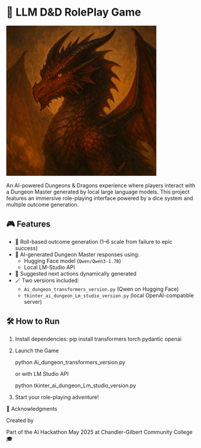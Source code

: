 # 🐉 LLM D&D RolePlay Game

<img src="./dragon_dnd.png" alt="Dragon" width="400"/>

An AI-powered Dungeons & Dragons experience where players interact with a Dungeon Master generated by local large language models. This project features an immersive role-playing interface powered by a dice system and multiple outcome generation.

## 🎮 Features

- 🎲 Roll-based outcome generation (1–6 scale from failure to epic success)
- 💬 AI-generated Dungeon Master responses using:
  - Hugging Face model (`Qwen/Qwen3-1.7B`)
  - Local LM-Studio API
- 🧠 Suggested next actions dynamically generated
- 🪄 Two versions included:
  - `Ai_dungeon_transformers_version.py` (Qwen on Hugging Face)
  - `tkinter_ai_dungeon_Lm_studio_version.py` (local OpenAI-compatible server)

## 🛠️ How to Run

1. Install dependencies:
   pip install transformers torch pydantic openai

2. Launch the Game
   
   python Ai_dungeon_transformers_version.py
   
    or with LM Studio API
   
   python tkinter_ai_dungeon_Lm_studio_version.py

3. Start your role-playing adventure!


🙌 Acknowledgments

Created by 

Part of the AI Hackathon May 2025 at Chandler-Gilbert Community College 🎓
